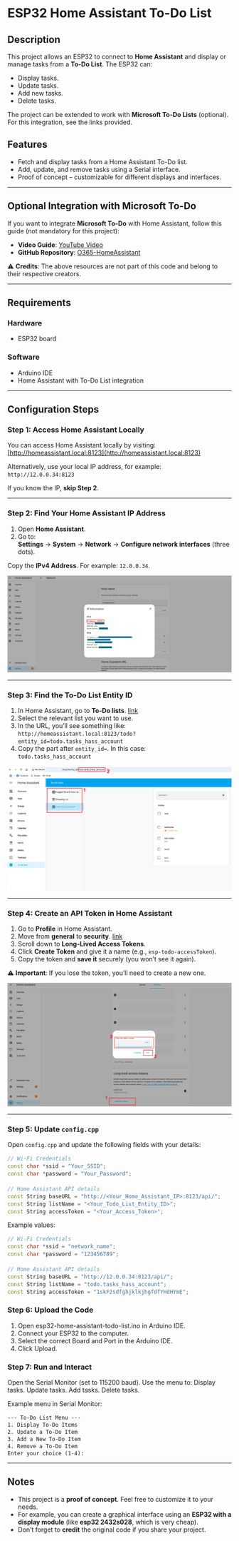 # ESP32 Home Assistant To-Do List

## Description

This project allows an ESP32 to connect to **Home Assistant** and display or manage tasks from a **To-Do List**. The ESP32 can:
- Display tasks.
- Update tasks.
- Add new tasks.
- Delete tasks.

The project can be extended to work with **Microsoft To-Do Lists** (optional). For this integration, see the links provided.

## Features

- Fetch and display tasks from a Home Assistant To-Do list.
- Add, update, and remove tasks using a Serial interface.
- Proof of concept – customizable for different displays and interfaces.

---

## Optional Integration with Microsoft To-Do

If you want to integrate **Microsoft To-Do** with Home Assistant, follow this guide (not mandatory for this project):

- **Video Guide**: [YouTube Video](https://www.youtube.com/watch?v=yKr5nMzOaAI&list=PLaAFohuekyP9xO9LnWHPF5wtZy9AN1rLI&index=10)
- **GitHub Repository**: [O365-HomeAssistant](https://github.com/RogerSelwyn/O365-HomeAssistant)

⚠️ **Credits**: The above resources are not part of this code and belong to their respective creators.

---

## Requirements

### Hardware

- ESP32 board

### Software

- Arduino IDE
- Home Assistant with To-Do List integration

---

## Configuration Steps

### Step 1: Access Home Assistant Locally

You can access Home Assistant locally by visiting:  
[http://homeassistant.local:8123](http://homeassistant.local:8123)

Alternatively, use your local IP address, for example:  
`http://12.0.0.34:8123`

If you know the IP, **skip Step 2**.

---

### Step 2: Find Your Home Assistant IP Address

1. Open **Home Assistant**.
2. Go to:  
   **Settings** → **System** → **Network** → **Configure network interfaces** (three dots).

Copy the **IPv4 Address**. For example: `12.0.0.34`.

![Home Assistant IP](photos/home_assistant_ip.png)

---
### Step 3: Find the To-Do List Entity ID

1. In Home Assistant, go to **To-Do lists**. [link](http://homeassistant.local:8123/todo?entity_id)
2. Select the relevant list you want to use.
3. In the URL, you’ll see something like:  
   `http://homeassistant.local:8123/todo?entity_id=todo.tasks_hass_account`
4. Copy the part after `entity_id=`. In this case:  
   `todo.tasks_hass_account`

![Find Entity ID](photos/find_todo_list_entity.png)

---
### Step 4: Create an API Token in Home Assistant

1. Go to **Profile** in Home Assistant.
2. Move from **general** to **security**. [link](http://homeassistant.local:8123/profile/security)
4. Scroll down to **Long-Lived Access Tokens**.
5. Click **Create Token** and give it a name (e.g., `esp-todo-accessToken`).
6. Copy the token and **save it** securely (you won’t see it again).

⚠️ **Important**: If you lose the token, you’ll need to create a new one.

![Create Token](photos/create_home_ssistant_Tokens.png)

---

### Step 5: Update `config.cpp`

Open `config.cpp` and update the following fields with your details:

```cpp
// Wi-Fi Credentials
const char *ssid = "Your_SSID";
const char *password = "Your_Password";

// Home Assistant API details
const String baseURL = "http://<Your_Home_Assistant_IP>:8123/api/";
const String listName = "<Your_Todo_List_Entity_ID>";
const String accessToken = "<Your_Access_Token>";
```

Example values:

```cpp
// Wi-Fi Credentials
const char *ssid = "network_name";
const char *password = "123456789";

// Home Assistant API details
const String baseURL = "http://12.0.0.34:8123/api/";
const String listName = "todo.tasks_hass_account";
const String accessToken = "1skF2sdfghjklkjhgfdfYHdHYmE";
```

### Step 6: Upload the Code
1. Open esp32-home-assistant-todo-list.ino in Arduino IDE.
2. Connect your ESP32 to the computer.
3. Select the correct Board and Port in the Arduino IDE.
4. Click Upload.

### Step 7: Run and Interact
Open the Serial Monitor (set to 115200 baud).
Use the menu to:
Display tasks.
Update tasks.
Add tasks.
Delete tasks.

Example menu in Serial Monitor:
```
--- To-Do List Menu ---
1. Display To-Do Items
2. Update a To-Do Item
3. Add a New To-Do Item
4. Remove a To-Do Item
Enter your choice (1-4):
```
---

## Notes

- This project is a **proof of concept**. Feel free to customize it to your needs.
- For example, you can create a graphical interface using an **ESP32 with a display module** (like **esp32 2432s028**, which is very cheap).
- Don’t forget to **credit** the original code if you share your project.
